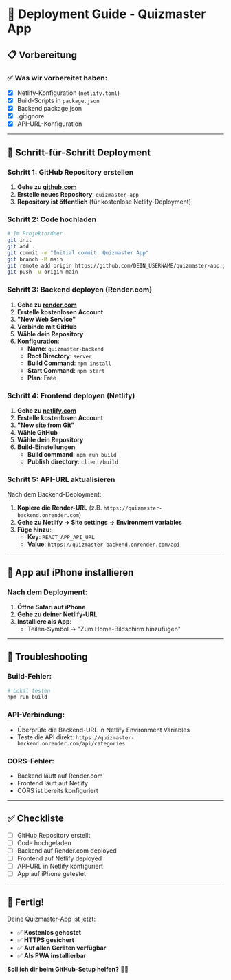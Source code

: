 # 🚀 Deployment Guide - Quizmaster App

## 📋 Vorbereitung

### ✅ Was wir vorbereitet haben:
- [x] Netlify-Konfiguration (`netlify.toml`)
- [x] Build-Scripts in `package.json`
- [x] Backend package.json
- [x] .gitignore
- [x] API-URL-Konfiguration

---

## 🎯 Schritt-für-Schritt Deployment

### **Schritt 1: GitHub Repository erstellen**

1. **Gehe zu [github.com](https://github.com)**
2. **Erstelle neues Repository**: `quizmaster-app`
3. **Repository ist öffentlich** (für kostenlose Netlify-Deployment)

### **Schritt 2: Code hochladen**

```bash
# Im Projektordner
git init
git add .
git commit -m "Initial commit: Quizmaster App"
git branch -M main
git remote add origin https://github.com/DEIN_USERNAME/quizmaster-app.git
git push -u origin main
```

### **Schritt 3: Backend deployen (Render.com)**

1. **Gehe zu [render.com](https://render.com)**
2. **Erstelle kostenlosen Account**
3. **"New Web Service"**
4. **Verbinde mit GitHub**
5. **Wähle dein Repository**
6. **Konfiguration**:
   - **Name**: `quizmaster-backend`
   - **Root Directory**: `server`
   - **Build Command**: `npm install`
   - **Start Command**: `npm start`
   - **Plan**: Free

### **Schritt 4: Frontend deployen (Netlify)**

1. **Gehe zu [netlify.com](https://netlify.com)**
2. **Erstelle kostenlosen Account**
3. **"New site from Git"**
4. **Wähle GitHub**
5. **Wähle dein Repository**
6. **Build-Einstellungen**:
   - **Build command**: `npm run build`
   - **Publish directory**: `client/build`

### **Schritt 5: API-URL aktualisieren**

Nach dem Backend-Deployment:
1. **Kopiere die Render-URL** (z.B. `https://quizmaster-backend.onrender.com`)
2. **Gehe zu Netlify → Site settings → Environment variables**
3. **Füge hinzu**:
   - **Key**: `REACT_APP_API_URL`
   - **Value**: `https://quizmaster-backend.onrender.com/api`

---

## 📱 App auf iPhone installieren

### **Nach dem Deployment:**
1. **Öffne Safari auf iPhone**
2. **Gehe zu deiner Netlify-URL**
3. **Installiere als App**:
   - Teilen-Symbol → "Zum Home-Bildschirm hinzufügen"

---

## 🔧 Troubleshooting

### **Build-Fehler:**
```bash
# Lokal testen
npm run build
```

### **API-Verbindung:**
- Überprüfe die Backend-URL in Netlify Environment Variables
- Teste die API direkt: `https://quizmaster-backend.onrender.com/api/categories`

### **CORS-Fehler:**
- Backend läuft auf Render.com
- Frontend läuft auf Netlify
- CORS ist bereits konfiguriert

---

## ✅ Checkliste

- [ ] GitHub Repository erstellt
- [ ] Code hochgeladen
- [ ] Backend auf Render.com deployed
- [ ] Frontend auf Netlify deployed
- [ ] API-URL in Netlify konfiguriert
- [ ] App auf iPhone getestet

---

## 🎉 Fertig!

Deine Quizmaster-App ist jetzt:
- ✅ **Kostenlos gehostet**
- ✅ **HTTPS gesichert**
- ✅ **Auf allen Geräten verfügbar**
- ✅ **Als PWA installierbar**

**Soll ich dir beim GitHub-Setup helfen?** 🚀✨ 